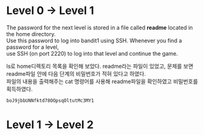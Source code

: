 # Level 0 -> Level 1

The password for the next level is stored in a file called **readme** located in the home directory.   
Use this password to log into bandit1 using SSH. Whenever you find a password for a level,   
use SSH (on port 2220) to log into that level and continue the game.

ls로 home디렉토리 목록을 확인해 보았다. readme라는 파일이 있었고, 문제를 보면 readme파일 안에 다음 단계의 비밀번호가 적혀 있다고 하였다.   
파일의 내용을 출력해주는 cat 명령어를 사용해 readme파일을 확인하였고 비밀번호를 획득하였다.   
```
boJ9jbbUNNfktd78OOpsqOltutMc3MY1
```

# Level 1 -> Level 2
